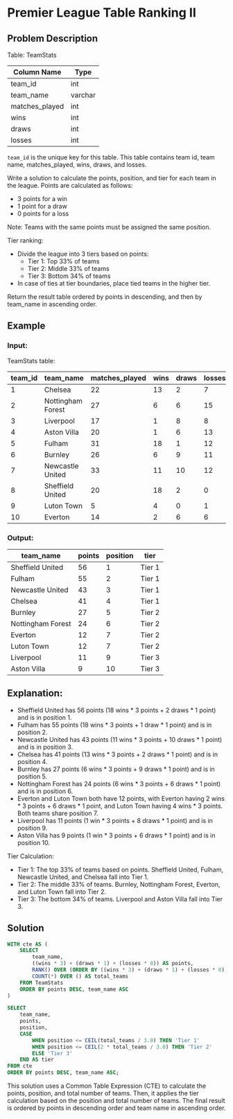 # Premier League Table Ranking II

## Problem Description

Table: TeamStats

| Column Name    | Type    |
|----------------|---------|
| team_id        | int     |
| team_name      | varchar |
| matches_played | int     |
| wins           | int     |
| draws          | int     |
| losses         | int     |

`team_id` is the unique key for this table.
This table contains team id, team name, matches_played, wins, draws, and losses.

Write a solution to calculate the points, position, and tier for each team in the league. Points are calculated as follows:

- 3 points for a win
- 1 point for a draw
- 0 points for a loss

Note: Teams with the same points must be assigned the same position.

Tier ranking:

- Divide the league into 3 tiers based on points:
  - Tier 1: Top 33% of teams
  - Tier 2: Middle 33% of teams
  - Tier 3: Bottom 34% of teams
- In case of ties at tier boundaries, place tied teams in the higher tier.

Return the result table ordered by points in descending, and then by team_name in ascending order.

## Example

### Input:

TeamStats table:

| team_id | team_name         | matches_played | wins | draws | losses |
|---------|-------------------|----------------|------|-------|--------|
| 1       | Chelsea           | 22             | 13   | 2     | 7      |
| 2       | Nottingham Forest | 27             | 6    | 6     | 15     |
| 3       | Liverpool         | 17             | 1    | 8     | 8      |
| 4       | Aston Villa       | 20             | 1    | 6     | 13     |
| 5       | Fulham            | 31             | 18   | 1     | 12     |
| 6       | Burnley           | 26             | 6    | 9     | 11     |
| 7       | Newcastle United  | 33             | 11   | 10    | 12     |
| 8       | Sheffield United  | 20             | 18   | 2     | 0      |
| 9       | Luton Town        | 5              | 4    | 0     | 1      |
| 10      | Everton           | 14             | 2    | 6     | 6      |

### Output:

| team_name         | points | position | tier   |
|-------------------|--------|----------|--------|
| Sheffield United  | 56     | 1        | Tier 1 |
| Fulham            | 55     | 2        | Tier 1 |
| Newcastle United  | 43     | 3        | Tier 1 |
| Chelsea           | 41     | 4        | Tier 1 |
| Burnley           | 27     | 5        | Tier 2 |
| Nottingham Forest | 24     | 6        | Tier 2 |
| Everton           | 12     | 7        | Tier 2 |
| Luton Town        | 12     | 7        | Tier 2 |
| Liverpool         | 11     | 9        | Tier 3 |
| Aston Villa       | 9      | 10       | Tier 3 |

## Explanation:

- Sheffield United has 56 points (18 wins * 3 points + 2 draws * 1 point) and is in position 1.
- Fulham has 55 points (18 wins * 3 points + 1 draw * 1 point) and is in position 2.
- Newcastle United has 43 points (11 wins * 3 points + 10 draws * 1 point) and is in position 3.
- Chelsea has 41 points (13 wins * 3 points + 2 draws * 1 point) and is in position 4.
- Burnley has 27 points (6 wins * 3 points + 9 draws * 1 point) and is in position 5.
- Nottingham Forest has 24 points (6 wins * 3 points + 6 draws * 1 point) and is in position 6.
- Everton and Luton Town both have 12 points, with Everton having 2 wins * 3 points + 6 draws * 1 point, and Luton Town having 4 wins * 3 points. Both teams share position 7.
- Liverpool has 11 points (1 win * 3 points + 8 draws * 1 point) and is in position 9.
- Aston Villa has 9 points (1 win * 3 points + 6 draws * 1 point) and is in position 10.

Tier Calculation:
- Tier 1: The top 33% of teams based on points. Sheffield United, Fulham, Newcastle United, and Chelsea fall into Tier 1.
- Tier 2: The middle 33% of teams. Burnley, Nottingham Forest, Everton, and Luton Town fall into Tier 2.
- Tier 3: The bottom 34% of teams. Liverpool and Aston Villa fall into Tier 3.

## Solution

```sql
WITH cte AS (
    SELECT
        team_name,
        ((wins * 3) + (draws * 1) + (losses * 0)) AS points,
        RANK() OVER (ORDER BY ((wins * 3) + (draws * 1) + (losses * 0)) DESC) position,
        COUNT(*) OVER () AS total_teams
    FROM TeamStats
    ORDER BY points DESC, team_name ASC
)

SELECT
    team_name,
    points,
    position,
    CASE
        WHEN position <= CEIL(total_teams / 3.0) THEN 'Tier 1'
        WHEN position <= CEIL(2 * total_teams / 3.0) THEN 'Tier 2'
        ELSE 'Tier 3'
    END AS tier
FROM cte
ORDER BY points DESC, team_name ASC;
```

This solution uses a Common Table Expression (CTE) to calculate the points, position, and total number of teams. Then, it applies the tier calculation based on the position and total number of teams. The final result is ordered by points in descending order and team name in ascending order.

